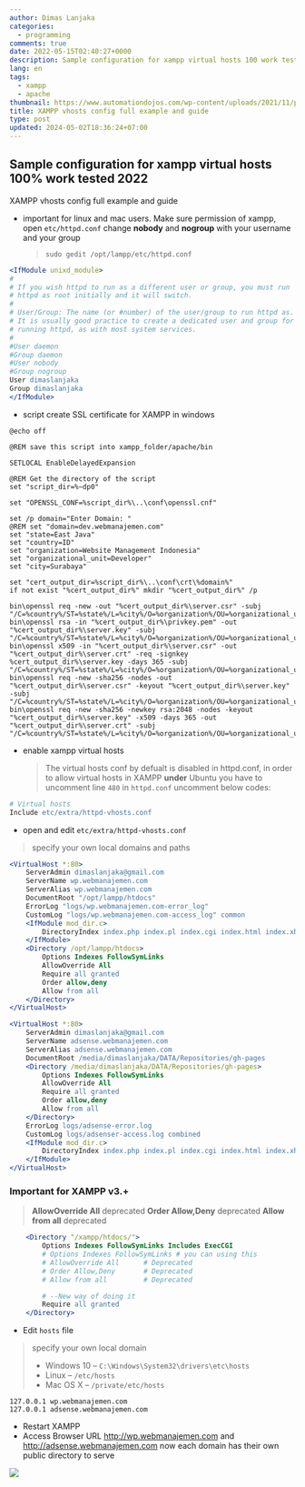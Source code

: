 ```yaml
---
author: Dimas Lanjaka
categories:
  - programming
comments: true
date: 2022-05-15T02:40:27+0000
description: Sample configuration for xampp virtual hosts 100 work tested 2022
lang: en
tags:
  - xampp
  - apache
thumbnail: https://www.automationdojos.com/wp-content/uploads/2021/11/post-xampp-virtualhost-fimg.png
title: XAMPP vhosts config full example and guide
type: post
updated: 2024-05-02T18:36:24+07:00
---
```


## Sample configuration for xampp virtual hosts 100% work tested 2022
XAMPP vhosts config full example and guide

- important for linux and mac users. Make sure permission of xampp, open `etc/httpd.conf` change **nobody** and **nogroup** with your username and your group
  > `sudo gedit /opt/lampp/etc/httpd.conf`
```apache
<IfModule unixd_module>
#
# If you wish httpd to run as a different user or group, you must run
# httpd as root initially and it will switch.
#
# User/Group: The name (or #number) of the user/group to run httpd as.
# It is usually good practice to create a dedicated user and group for
# running httpd, as with most system services.
#
#User daemon
#Group daemon
#User nobody
#Group nogroup
User dimaslanjaka
Group dimaslanjaka
</IfModule>
```

- script create SSL certificate for XAMPP in windows

```batch
@echo off

@REM save this script into xampp_folder/apache/bin

SETLOCAL EnableDelayedExpansion

@REM Get the directory of the script
set "script_dir=%~dp0"

set "OPENSSL_CONF=%script_dir%\..\conf\openssl.cnf"

set /p domain="Enter Domain: "
@REM set "domain=dev.webmanajemen.com"
set "state=East Java"
set "country=ID"
set "organization=Website Management Indonesia"
set "organizational_unit=Developer"
set "city=Surabaya"

set "cert_output_dir=%script_dir%\..\conf\crt\%domain%"
if not exist "%cert_output_dir%" mkdir "%cert_output_dir%" /p

bin\openssl req -new -out "%cert_output_dir%\server.csr" -subj "/C=%country%/ST=%state%/L=%city%/O=%organization%/OU=%organizational_unit%/CN=%domain%"
bin\openssl rsa -in "%cert_output_dir%\privkey.pem" -out "%cert_output_dir%\server.key" -subj "/C=%country%/ST=%state%/L=%city%/O=%organization%/OU=%organizational_unit%/CN=%domain%"
bin\openssl x509 -in "%cert_output_dir%\server.csr" -out "%cert_output_dir%\server.crt" -req -signkey %cert_output_dir%\server.key -days 365 -subj "/C=%country%/ST=%state%/L=%city%/O=%organization%/OU=%organizational_unit%/CN=%domain%"
bin\openssl req -new -sha256 -nodes -out "%cert_output_dir%\server.csr" -keyout "%cert_output_dir%\server.key" -subj "/C=%country%/ST=%state%/L=%city%/O=%organization%/OU=%organizational_unit%/CN=%domain%"
bin\openssl req -new -sha256 -newkey rsa:2048 -nodes -keyout "%cert_output_dir%\server.key" -x509 -days 365 -out "%cert_output_dir%\server.crt" -subj "/C=%country%/ST=%state%/L=%city%/O=%organization%/OU=%organizational_unit%/CN=%domain%"
```

- enable xampp virtual hosts
  > The virtual hosts conf by defualt is disabled in httpd.conf, in order to allow virtual hosts in XAMPP **under** Ubuntu you have to uncomment line `480` in `httpd.conf`
  uncomment below codes:
```apache
# Virtual hosts
Include etc/extra/httpd-vhosts.conf
```

- open and edit `etc/extra/httpd-vhosts.conf`
> specify your own local domains and paths
```apache
<VirtualHost *:80>
    ServerAdmin dimaslanjaka@gmail.com
    ServerName wp.webmanajemen.com
    ServerAlias wp.webmanajemen.com
    DocumentRoot "/opt/lampp/htdocs"
    ErrorLog "logs/wp.webmanajemen.com-error_log"
    CustomLog "logs/wp.webmanajemen.com-access_log" common
    <IfModule mod_dir.c>
        DirectoryIndex index.php index.pl index.cgi index.html index.xhtml index.htm
    </IfModule>
    <Directory /opt/lampp/htdocs>
        Options Indexes FollowSymLinks
        AllowOverride All
        Require all granted
        Order allow,deny
        Allow from all
    </Directory>
</VirtualHost>

<VirtualHost *:80>
    ServerAdmin dimaslanjaka@gmail.com
    ServerName adsense.webmanajemen.com
    ServerAlias adsense.webmanajemen.com
    DocumentRoot /media/dimaslanjaka/DATA/Repositories/gh-pages
    <Directory /media/dimaslanjaka/DATA/Repositories/gh-pages>
        Options Indexes FollowSymLinks
        AllowOverride All
        Require all granted
        Order allow,deny
        Allow from all
    </Directory>
    ErrorLog logs/adsense-error.log
    CustomLog logs/adsenser-access.log combined
    <IfModule mod_dir.c>
        DirectoryIndex index.php index.pl index.cgi index.html index.xhtml index.htm
    </IfModule>
</VirtualHost>
```

### Important for XAMPP v3.+
> **AllowOverride All** deprecated
> **Order Allow,Deny** deprecated
> **Allow from all** deprecated
```apache
    <Directory "/xampp/htdocs/">
        Options Indexes FollowSymLinks Includes ExecCGI
        # Options Indexes FollowSymLinks # you can using this
        # AllowOverride All      # Deprecated
        # Order Allow,Deny       # Deprecated
        # Allow from all         # Deprecated

        # --New way of doing it
        Require all granted
    </Directory>
```

- Edit `hosts` file
> specify your own local domain
> - Windows 10 – `C:\Windows\System32\drivers\etc\hosts`
> - Linux – `/etc/hosts`
> - Mac OS X – `/private/etc/hosts`
```hosts
127.0.0.1 wp.webmanajemen.com
127.0.0.1 adsense.webmanajemen.com
```

- Restart XAMPP
- Access Browser URL http://wp.webmanajemen.com and http://adsense.webmanajemen.com now each domain has their own public directory to serve

![](https://www.automationdojos.com/wp-content/uploads/2021/11/post-xampp-virtualhost-fimg.png)
